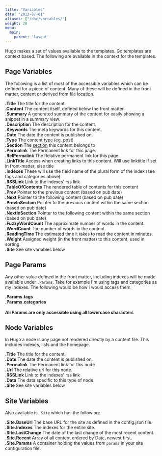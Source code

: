 ```yaml
---
title: "Variables"
date: "2013-07-01"
aliases: ["/doc/variables/"]
weight: 20
menu:
  main:
    parent: 'layout'
---
```


Hugo makes a set of values available to the templates. Go templates are context based. The following
are available in the context for the templates.

## Page Variables

The following is a list of most of the accessible variables which can be
defined for a piece of content. Many of these will be defined in the front
matter, content or derived from file location.

**.Title**  The title for the content.<br>
**.Content** The content itself, defined below the front matter.<br>
**.Summary** A generated summary of the content for easily showing a snippet in a summary view.<br>
**.Description** The description for the content.<br>
**.Keywords** The meta keywords for this content.<br>
**.Date** The date the content is published on.<br>
**.Type** The content [type](/content/types/) (eg. post)<br>
**.Section** The [section](/content/sections/) this content belongs to<br>
**.Permalink** The Permanent link for this page.<br>
**.RelPermalink** The Relative permanent link for this page.<br>
**.LinkTitle** Access when creating links to this content. Will use linktitle if set in front-matter, else title<br>
**.Indexes** These will use the field name of the plural form of the index (see tags and categories above)<br>
**.RSSLink** Link to the indexes' rss link <br>
**.TableOfContents** The rendered table of contents for this content<br>
**.Prev** Pointer to the previous content (based on pub date)<br>
**.Next** Pointer to the following content (based on pub date)<br>
**.PrevInSection** Pointer to the previous content within the same section (based on pub date)<br>
**.NextInSection** Pointer to the following content within the same section (based on pub date)<br>
**.FuzzyWordCount** The approximate number of words in the content.<br>
**.WordCount** The number of words in the content.<br>
**.ReadingTime** The estimated time it takes to read the content in minutes.<br>
**.Weight** Assigned weight (in the front matter) to this content, used in sorting.<br>
**.Site** See site variables below<br>

## Page Params

Any other value defined in the front matter, including indexes will be made available under `.Params`.
Take for example I'm using tags and categories as my indexes. The following would be how I would access them:

**.Params.tags** <br>
**.Params.categories** <br>
<br>
**All Params are only accessible using all lowercase characters**<br>

## Node Variables
In Hugo a node is any page not rendered directly by a content file. This
includes indexes, lists and the homepage.

**.Title**  The title for the content.<br>
**.Date** The date the content is published on.<br>
**.Permalink** The Permanent link for this node<br>
**.Url** The relative url for this node.<br>
**.RSSLink** Link to the indexes' rss link <br>
**.Data** The data specific to this type of node.<br>
**.Site** See site variables below<br>

## Site Variables

Also available is `.Site` which has the following:

**.Site.BaseUrl** The base URL for the site as defined in the config.json file.<br>
**.Site.Indexes** The indexes for the entire site.<br>
**.Site.LastChange** The date of the last change of the most recent content.<br>
**.Site.Recent** Array of all content ordered by Date, newest first.<br>
**.Site.Params** A container holding the values from `params` in your site configuration file.<br>

